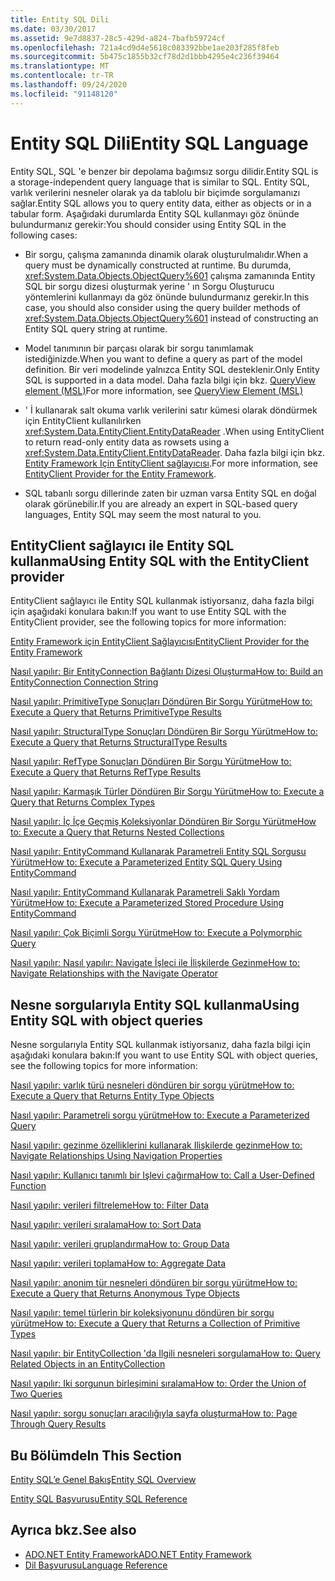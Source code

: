 ```yaml
---
title: Entity SQL Dili
ms.date: 03/30/2017
ms.assetid: 9e7d8837-28c5-429d-a824-7bafb59724cf
ms.openlocfilehash: 721a4cd9d4e5618c083392bbe1ae203f285f8feb
ms.sourcegitcommit: 5b475c1855b32cf78d2d1bbb4295e4c236f39464
ms.translationtype: MT
ms.contentlocale: tr-TR
ms.lasthandoff: 09/24/2020
ms.locfileid: "91148120"
---
```

# <a name="entity-sql-language"></a><span data-ttu-id="bac77-102">Entity SQL Dili</span><span class="sxs-lookup"><span data-stu-id="bac77-102">Entity SQL Language</span></span>

<span data-ttu-id="bac77-103">Entity SQL, SQL 'e benzer bir depolama bağımsız sorgu dilidir.</span><span class="sxs-lookup"><span data-stu-id="bac77-103">Entity SQL is a storage-independent query language that is similar to SQL.</span></span> <span data-ttu-id="bac77-104">Entity SQL, varlık verilerini nesneler olarak ya da tablolu bir biçimde sorgulamanızı sağlar.</span><span class="sxs-lookup"><span data-stu-id="bac77-104">Entity SQL allows you to query entity data, either as objects or in a tabular form.</span></span> <span data-ttu-id="bac77-105">Aşağıdaki durumlarda Entity SQL kullanmayı göz önünde bulundurmanız gerekir:</span><span class="sxs-lookup"><span data-stu-id="bac77-105">You should consider using Entity SQL in the following cases:</span></span>  
  
- <span data-ttu-id="bac77-106">Bir sorgu, çalışma zamanında dinamik olarak oluşturulmalıdır.</span><span class="sxs-lookup"><span data-stu-id="bac77-106">When a query must be dynamically constructed at runtime.</span></span> <span data-ttu-id="bac77-107">Bu durumda, <xref:System.Data.Objects.ObjectQuery%601> çalışma zamanında Entity SQL bir sorgu dizesi oluşturmak yerine ' ın Sorgu Oluşturucu yöntemlerini kullanmayı da göz önünde bulundurmanız gerekir.</span><span class="sxs-lookup"><span data-stu-id="bac77-107">In this case, you should also consider using the query builder methods of <xref:System.Data.Objects.ObjectQuery%601> instead of constructing an Entity SQL query string at runtime.</span></span>  
  
- <span data-ttu-id="bac77-108">Model tanımının bir parçası olarak bir sorgu tanımlamak istediğinizde.</span><span class="sxs-lookup"><span data-stu-id="bac77-108">When you want to define a query as part of the model definition.</span></span> <span data-ttu-id="bac77-109">Bir veri modelinde yalnızca Entity SQL desteklenir.</span><span class="sxs-lookup"><span data-stu-id="bac77-109">Only Entity SQL is supported in a data model.</span></span> <span data-ttu-id="bac77-110">Daha fazla bilgi için bkz. [QueryView element (MSL)](/ef/ef6/modeling/designer/advanced/edmx/msl-spec#queryview-element-msl)</span><span class="sxs-lookup"><span data-stu-id="bac77-110">For more information, see [QueryView Element (MSL)](/ef/ef6/modeling/designer/advanced/edmx/msl-spec#queryview-element-msl)</span></span>  
  
- <span data-ttu-id="bac77-111">' İ kullanarak salt okuma varlık verilerini satır kümesi olarak döndürmek için EntityClient kullanılırken <xref:System.Data.EntityClient.EntityDataReader> .</span><span class="sxs-lookup"><span data-stu-id="bac77-111">When using EntityClient to return read-only entity data as rowsets using a <xref:System.Data.EntityClient.EntityDataReader>.</span></span> <span data-ttu-id="bac77-112">Daha fazla bilgi için bkz. [Entity Framework Için EntityClient sağlayıcısı](../entityclient-provider-for-the-entity-framework.md).</span><span class="sxs-lookup"><span data-stu-id="bac77-112">For more information, see [EntityClient Provider for the Entity Framework](../entityclient-provider-for-the-entity-framework.md).</span></span>  
  
- <span data-ttu-id="bac77-113">SQL tabanlı sorgu dillerinde zaten bir uzman varsa Entity SQL en doğal olarak görünebilir.</span><span class="sxs-lookup"><span data-stu-id="bac77-113">If you are already an expert in SQL-based query languages, Entity SQL may seem the most natural to you.</span></span>  
  
## <a name="using-entity-sql-with-the-entityclient-provider"></a><span data-ttu-id="bac77-114">EntityClient sağlayıcı ile Entity SQL kullanma</span><span class="sxs-lookup"><span data-stu-id="bac77-114">Using Entity SQL with the EntityClient provider</span></span>  

 <span data-ttu-id="bac77-115">EntityClient sağlayıcı ile Entity SQL kullanmak istiyorsanız, daha fazla bilgi için aşağıdaki konulara bakın:</span><span class="sxs-lookup"><span data-stu-id="bac77-115">If you want to use Entity SQL with the EntityClient provider, see the following topics for more information:</span></span>  
  
 [<span data-ttu-id="bac77-116">Entity Framework için EntityClient Sağlayıcısı</span><span class="sxs-lookup"><span data-stu-id="bac77-116">EntityClient Provider for the Entity Framework</span></span>](../entityclient-provider-for-the-entity-framework.md)  
  
 [<span data-ttu-id="bac77-117">Nasıl yapılır: Bir EntityConnection Bağlantı Dizesi Oluşturma</span><span class="sxs-lookup"><span data-stu-id="bac77-117">How to: Build an EntityConnection Connection String</span></span>](../how-to-build-an-entityconnection-connection-string.md)  
  
 [<span data-ttu-id="bac77-118">Nasıl yapılır: PrimitiveType Sonuçları Döndüren Bir Sorgu Yürütme</span><span class="sxs-lookup"><span data-stu-id="bac77-118">How to: Execute a Query that Returns PrimitiveType Results</span></span>](../how-to-execute-a-query-that-returns-primitivetype-results.md)  
  
 [<span data-ttu-id="bac77-119">Nasıl yapılır: StructuralType Sonuçları Döndüren Bir Sorgu Yürütme</span><span class="sxs-lookup"><span data-stu-id="bac77-119">How to: Execute a Query that Returns StructuralType Results</span></span>](../how-to-execute-a-query-that-returns-structuraltype-results.md)  
  
 [<span data-ttu-id="bac77-120">Nasıl yapılır: RefType Sonuçları Döndüren Bir Sorgu Yürütme</span><span class="sxs-lookup"><span data-stu-id="bac77-120">How to: Execute a Query that Returns RefType Results</span></span>](../how-to-execute-a-query-that-returns-reftype-results.md)  
  
 [<span data-ttu-id="bac77-121">Nasıl yapılır: Karmaşık Türler Döndüren Bir Sorgu Yürütme</span><span class="sxs-lookup"><span data-stu-id="bac77-121">How to: Execute a Query that Returns Complex Types</span></span>](../how-to-execute-a-query-that-returns-complex-types.md)  
  
 [<span data-ttu-id="bac77-122">Nasıl yapılır: İç İçe Geçmiş Koleksiyonlar Döndüren Bir Sorgu Yürütme</span><span class="sxs-lookup"><span data-stu-id="bac77-122">How to: Execute a Query that Returns Nested Collections</span></span>](../how-to-execute-a-query-that-returns-nested-collections.md)  
  
 [<span data-ttu-id="bac77-123">Nasıl yapılır: EntityCommand Kullanarak Parametreli Entity SQL Sorgusu Yürütme</span><span class="sxs-lookup"><span data-stu-id="bac77-123">How to: Execute a Parameterized Entity SQL Query Using EntityCommand</span></span>](../how-to-execute-a-parameterized-entity-sql-query-using-entitycommand.md)  
  
 [<span data-ttu-id="bac77-124">Nasıl yapılır: EntityCommand Kullanarak Parametreli Saklı Yordam Yürütme</span><span class="sxs-lookup"><span data-stu-id="bac77-124">How to: Execute a Parameterized Stored Procedure Using EntityCommand</span></span>](../how-to-execute-a-parameterized-stored-procedure-using-entitycommand.md)  
  
 [<span data-ttu-id="bac77-125">Nasıl yapılır: Çok Biçimli Sorgu Yürütme</span><span class="sxs-lookup"><span data-stu-id="bac77-125">How to: Execute a Polymorphic Query</span></span>](../how-to-execute-a-polymorphic-query.md)  
  
 [<span data-ttu-id="bac77-126">Nasıl yapılır: Nasıl yapılır: Navigate İşleci ile İlişkilerde Gezinme</span><span class="sxs-lookup"><span data-stu-id="bac77-126">How to: Navigate Relationships with the Navigate Operator</span></span>](../how-to-navigate-relationships-with-the-navigate-operator.md)  
  
## <a name="using-entity-sql-with-object-queries"></a><span data-ttu-id="bac77-127">Nesne sorgularıyla Entity SQL kullanma</span><span class="sxs-lookup"><span data-stu-id="bac77-127">Using Entity SQL with object queries</span></span>  

 <span data-ttu-id="bac77-128">Nesne sorgularıyla Entity SQL kullanmak istiyorsanız, daha fazla bilgi için aşağıdaki konulara bakın:</span><span class="sxs-lookup"><span data-stu-id="bac77-128">If you want to use Entity SQL with object queries, see the following topics for more information:</span></span>  
  
 <span data-ttu-id="bac77-129">[Nasıl yapılır: varlık türü nesneleri döndüren bir sorgu yürütme](/previous-versions/dotnet/netframework-4.0/bb738694(v=vs.100))</span><span class="sxs-lookup"><span data-stu-id="bac77-129">[How to: Execute a Query that Returns Entity Type Objects](/previous-versions/dotnet/netframework-4.0/bb738694(v=vs.100))</span></span>  
  
 <span data-ttu-id="bac77-130">[Nasıl yapılır: Parametreli sorgu yürütme](/previous-versions/dotnet/netframework-4.0/bb738521(v=vs.100))</span><span class="sxs-lookup"><span data-stu-id="bac77-130">[How to: Execute a Parameterized Query](/previous-versions/dotnet/netframework-4.0/bb738521(v=vs.100))</span></span>  
  
 <span data-ttu-id="bac77-131">[Nasıl yapılır: gezinme özelliklerini kullanarak Ilişkilerde gezinme](/previous-versions/dotnet/netframework-4.0/bb896321(v=vs.100))</span><span class="sxs-lookup"><span data-stu-id="bac77-131">[How to: Navigate Relationships Using Navigation Properties](/previous-versions/dotnet/netframework-4.0/bb896321(v=vs.100))</span></span>  
  
 <span data-ttu-id="bac77-132">[Nasıl yapılır: Kullanıcı tanımlı bir Işlevi çağırma](/previous-versions/dotnet/netframework-4.0/dd490951(v=vs.100))</span><span class="sxs-lookup"><span data-stu-id="bac77-132">[How to: Call a User-Defined Function](/previous-versions/dotnet/netframework-4.0/dd490951(v=vs.100))</span></span>  
  
 <span data-ttu-id="bac77-133">[Nasıl yapılır: verileri filtreleme](/previous-versions/dotnet/netframework-4.0/cc716755(v=vs.100))</span><span class="sxs-lookup"><span data-stu-id="bac77-133">[How to: Filter Data](/previous-versions/dotnet/netframework-4.0/cc716755(v=vs.100))</span></span>  
  
 <span data-ttu-id="bac77-134">[Nasıl yapılır: verileri sıralama](/previous-versions/dotnet/netframework-4.0/cc716784(v=vs.100))</span><span class="sxs-lookup"><span data-stu-id="bac77-134">[How to: Sort Data](/previous-versions/dotnet/netframework-4.0/cc716784(v=vs.100))</span></span>  
  
 <span data-ttu-id="bac77-135">[Nasıl yapılır: verileri gruplandırma](/previous-versions/dotnet/netframework-4.0/bb896341(v=vs.100))</span><span class="sxs-lookup"><span data-stu-id="bac77-135">[How to: Group Data](/previous-versions/dotnet/netframework-4.0/bb896341(v=vs.100))</span></span>  
  
 <span data-ttu-id="bac77-136">[Nasıl yapılır: verileri toplama](/previous-versions/dotnet/netframework-4.0/cc716738(v=vs.100))</span><span class="sxs-lookup"><span data-stu-id="bac77-136">[How to: Aggregate Data](/previous-versions/dotnet/netframework-4.0/cc716738(v=vs.100))</span></span>  
  
 <span data-ttu-id="bac77-137">[Nasıl yapılır: anonim tür nesneleri döndüren bir sorgu yürütme](/previous-versions/dotnet/netframework-4.0/bb738512(v=vs.100))</span><span class="sxs-lookup"><span data-stu-id="bac77-137">[How to: Execute a Query that Returns Anonymous Type Objects](/previous-versions/dotnet/netframework-4.0/bb738512(v=vs.100))</span></span>  
  
 <span data-ttu-id="bac77-138">[Nasıl yapılır: temel türlerin bir koleksiyonunu döndüren bir sorgu yürütme](/previous-versions/dotnet/netframework-4.0/bb738451(v=vs.100))</span><span class="sxs-lookup"><span data-stu-id="bac77-138">[How to: Execute a Query that Returns a Collection of Primitive Types](/previous-versions/dotnet/netframework-4.0/bb738451(v=vs.100))</span></span>  
  
 <span data-ttu-id="bac77-139">[Nasıl yapılır: bir EntityCollection 'da Ilgili nesneleri sorgulama](/previous-versions/dotnet/netframework-4.0/cc716708(v=vs.100))</span><span class="sxs-lookup"><span data-stu-id="bac77-139">[How to: Query Related Objects in an EntityCollection](/previous-versions/dotnet/netframework-4.0/cc716708(v=vs.100))</span></span>  
  
 <span data-ttu-id="bac77-140">[Nasıl yapılır: Iki sorgunun birleşimini sıralama](/previous-versions/dotnet/netframework-4.0/bb896299(v=vs.100))</span><span class="sxs-lookup"><span data-stu-id="bac77-140">[How to: Order the Union of Two Queries](/previous-versions/dotnet/netframework-4.0/bb896299(v=vs.100))</span></span>  
  
 <span data-ttu-id="bac77-141">[Nasıl yapılır: sorgu sonuçları aracılığıyla sayfa oluşturma](/previous-versions/dotnet/netframework-4.0/bb738702(v=vs.100))</span><span class="sxs-lookup"><span data-stu-id="bac77-141">[How to: Page Through Query Results](/previous-versions/dotnet/netframework-4.0/bb738702(v=vs.100))</span></span>  
  
## <a name="in-this-section"></a><span data-ttu-id="bac77-142">Bu Bölümde</span><span class="sxs-lookup"><span data-stu-id="bac77-142">In This Section</span></span>  

 [<span data-ttu-id="bac77-143">Entity SQL’e Genel Bakış</span><span class="sxs-lookup"><span data-stu-id="bac77-143">Entity SQL Overview</span></span>](entity-sql-overview.md)  
  
 [<span data-ttu-id="bac77-144">Entity SQL Başvurusu</span><span class="sxs-lookup"><span data-stu-id="bac77-144">Entity SQL Reference</span></span>](entity-sql-reference.md)  
  
## <a name="see-also"></a><span data-ttu-id="bac77-145">Ayrıca bkz.</span><span class="sxs-lookup"><span data-stu-id="bac77-145">See also</span></span>

- [<span data-ttu-id="bac77-146">ADO.NET Entity Framework</span><span class="sxs-lookup"><span data-stu-id="bac77-146">ADO.NET Entity Framework</span></span>](../index.md)
- [<span data-ttu-id="bac77-147">Dil Başvurusu</span><span class="sxs-lookup"><span data-stu-id="bac77-147">Language Reference</span></span>](index.md)
